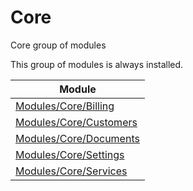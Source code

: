 # Core

Core group of modules

This group of modules is always installed. 

| Module                                   |
| ---------------------------------------- |
| [Modules/Core/Billing](core/billing)     |
| [Modules/Core/Customers](core/customers) |
| [Modules/Core/Documents](core/documents) |
| [Modules/Core/Settings](core/settings)   |
| [Modules/Core/Services](core/services)   |
